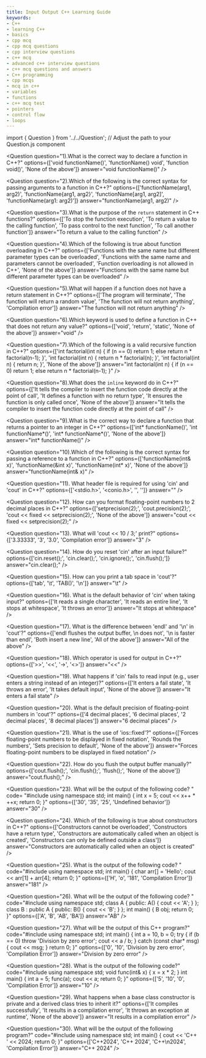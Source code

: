 ```yaml
---
title: Input Output C++ Learning Guide
keywords: 
- C++
- learning C++ 
- basics
- cpp mcq
- cpp mcq questions
- cpp interview questions
- c++ mcq
- advanced c++ interview questions
- c++ mcq questions and answers
- C++ programming
- cpp mcqs
- mcq in c++
- variables
- functions
- c++ mcq test
- pointers
- control flow
- loops
---
```


import { Question } from '../../Question';  // Adjust the path to your Question.js component

  <Question
    question="1).What is the correct way to declare a function in C++?"
    options={['void functionName()', 'functionName() void', 'function void()', 'None of the above']}
    answer="void functionName()"
  />

  <Question
    question="2).Which of the following is the correct syntax for passing arguments to a function in C++?"
    options={['functionName(arg1, arg2)', 'functionName{arg1, arg2}', 'functionName[arg1, arg2]', 'functionName(arg1: arg2)']}
    answer="functionName(arg1, arg2)"
  />

  <Question
    question="3).What is the purpose of the `return` statement in C++ functions?"
    options={['To stop the function execution', 'To return a value to the calling function', 'To pass control to the next function', 'To call another function']}
    answer="To return a value to the calling function"
  />

  <Question
    question="4).Which of the following is true about function overloading in C++?"
    options={['Functions with the same name but different parameter types can be overloaded', 'Functions with the same name and parameters cannot be overloaded', 'Function overloading is not allowed in C++', 'None of the above']}
    answer="Functions with the same name but different parameter types can be overloaded"
  />

  <Question
    question="5).What will happen if a function does not have a return statement in C++?"
    options={['The program will terminate', 'The function will return a random value', 'The function will not return anything', 'Compilation error']}
    answer="The function will not return anything"
  />

  <Question
    question="6).Which keyword is used to define a function in C++ that does not return any value?"
    options={['void', 'return', 'static', 'None of the above']}
    answer="void"
  />

  <Question
    question="7).Which of the following is a valid recursive function in C++?"
    options={['int factorial(int n) { if (n == 0) return 1; else return n * factorial(n-1); }', 'int factorial(int n) { return n * factorial(n); }', 'int factorial(int n) { return n; }', 'None of the above']}
    answer="int factorial(int n) { if (n == 0) return 1; else return n * factorial(n-1); }"
  />

  <Question
    question="8).What does the `inline` keyword do in C++?"
    options={['It tells the compiler to insert the function code directly at the point of call', 'It defines a function with no return type', 'It ensures the function is only called once', 'None of the above']}
    answer="It tells the compiler to insert the function code directly at the point of call"
  />

  <Question
    question="9).What is the correct way to declare a function that returns a pointer to an integer in C++?"
    options={['int* functionName()', 'int functionName*()', 'int* functionName*()', 'None of the above']}
    answer="int* functionName()"
  />

  <Question
    question="10).Which of the following is the correct syntax for passing a reference to a function in C++?"
    options={['functionName(int& x)', 'functionName(&int x)', 'functionName(int* x)', 'None of the above']}
    answer="functionName(int& x)"
  />


  <Question
    question="11). What header file is required for using 'cin' and 'cout' in C++?"
    options={['<stdio.h>', '<conio.h>', '<iostream>', '<fstream>']}
    answer="<iostream>"
  />

  
<Question
  question="12). How can you format floating-point numbers to 2 decimal places in C++?"
  options={['setprecision(2);', 'cout.precision(2);', 'cout << fixed << setprecision(2);', 'None of the above']}
  answer="cout << fixed << setprecision(2);"
/>

<Question
  question="13). What will 'cout << 10 / 3;' print?"
  options={['3.33333', '3', '3.0', 'Compilation error']}
  answer="3"
/>

<Question
  question="14). How do you reset 'cin' after an input failure?"
  options={['cin.reset();', 'cin.clear();', 'cin.ignore();', 'cin.flush();']}
  answer="cin.clear();"
/>

<Question
  question="15). How can you print a tab space in 'cout'?"
  options={['tab', '\\t', 'TAB()', '\\n']}
  answer="\t"
/>

<Question
  question="16). What is the default behavior of 'cin' when taking input?"
  options={['It reads a single character', 'It reads an entire line', 'It stops at whitespace', 'It throws an error']}
  answer="It stops at whitespace"
/>

<Question
  question="17). What is the difference between 'endl' and '\\n' in 'cout'?"
  options={['endl flushes the output buffer, \\n does not', '\\n is faster than endl', 'Both insert a new line', 'All of the above']}
  answer="All of the above"
/>

<Question
  question="18). Which operator is used for output in C++?"
  options={['>>', '<<', '->', '<>']}
  answer="<<"
/>

<Question
  question="19). What happens if 'cin' fails to read input (e.g., user enters a string instead of an integer)?"
  options={['It enters a fail state', 'It throws an error', 'It takes default input', 'None of the above']}
  answer="It enters a fail state"
/>

<Question
  question="20). What is the default precision of floating-point numbers in 'cout'?"
  options={['4 decimal places', '6 decimal places', '2 decimal places', '8 decimal places']}
  answer="6 decimal places"
/>

<Question
  question="21). What is the use of 'ios::fixed'?"
  options={['Forces floating-point numbers to be displayed in fixed notation', 'Rounds the numbers', 'Sets precision to default', 'None of the above']}
  answer="Forces floating-point numbers to be displayed in fixed notation"
/>

<Question
  question="22). How do you flush the output buffer manually?"
  options={['cout.flush();', 'cin.flush();', 'flush();', 'None of the above']}
  answer="cout.flush();"
/>

<Question
    question="23). What will be the output of the following code? "
    code= "#include <iostream>
          using namespace std;
          int main() {
            int x = 5;
            cout << x++ * ++x;
            return 0;
          }"
    options={['30', '35', '25', 'Undefined behavior']}
    answer="30"
/>

<Question
    question="24). Which of the following is true about constructors in C++?"
    options={['Constructors cannot be overloaded', 'Constructors have a return type', 'Constructors are automatically called when an object is created', 'Constructors can only be defined outside a class']}
    answer="Constructors are automatically called when an object is created"
/>

<Question
    question="25). What is the output of the following code? "
    code="#include <iostream>
          using namespace std;
          int main() {
            char arr[] = 'Hello';
            cout << arr[1] + arr[4];
            return 0;
          }"
    options={['H', 'o', '181', 'Compilation Error']}
    answer="181"
/>

<Question
    question="26). What will be the output of the following code? "
    code="#include <iostream>
          using namespace std;
          class A {
          public:
              A() { cout << \'A\'; }
          };
          class B : public A {
          public:
              B() { cout << \'B\'; }
          };
          int main() {
              B obj;
              return 0;
          }"
    options={['A', 'B', 'AB', 'BA']}
    answer="AB"
/>


<Question
    question="27). What will be the output of this C++ program?" 
    code="#include <iostream>
          using namespace std;
          int main() {
              int a = 10, b = 0;
              try {
                  if (b == 0)
                      throw \'Division by zero error\';
                  cout << a / b;
              }
              catch (const char* msg) {
                  cout << msg;
              }
              return 0;
          }"
    options={['0', '10', 'Division by zero error', 'Compilation Error']}
    answer="Division by zero error"
/>

<Question
    question="28). What is the output of the following code?"
    code="#include <iostream>
          using namespace std;
          void func(int& x) {
              x = x * 2;
          }
          int main() {
              int a = 5;
              func(a);
              cout << a;
              return 0;
    }"
    options={['5', '10', '0', 'Compilation Error']}
    answer="10"
/>

<Question
    question="29). What happens when a base class constructor is private and a derived class tries to inherit it?"
    options={['It compiles successfully', 'It results in a compilation error', 'It throws an exception at runtime', 'None of the above']}
    answer="It results in a compilation error"
/>

<Question
    question="30). What will be the output of the following program?"
    code="#include <iostream>
          using namespace std;
          int main() {
            cout << 'C++ ' << 2024;
            return 0;
          }"
    options={['C++2024', 'C++ 2024', 'C++\n2024', 'Compilation Error']}
    answer="C++ 2024"
/>